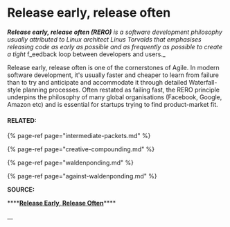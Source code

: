 # Release early, release often

_**Release early, release often \(RERO\)** is a software development philosophy usually attributed to Linux architect Linus Torvalds that emphasises releasing code as early as possible and as frequently as possible to create a tight_ f_eedback loop between developers and users._ 

Release early, release often is one of the cornerstones of Agile. In modern software development, it's usually faster and cheaper to learn from failure than to try and anticipate and accommodate it through detailed Waterfall-style planning processes. Often restated as failing fast, the RERO principle underpins the philosophy of many global organisations \(Facebook, Google, Amazon etc\) and is essential for startups trying to find product-market fit. 

#### RELATED: 

{% page-ref page="intermediate-packets.md" %}

{% page-ref page="creative-compounding.md" %}

{% page-ref page="waldenponding.md" %}

{% page-ref page="against-waldenponding.md" %}

**SOURCE:** 

\*\*\*\*[**Release Early, Release Often**](https://en.wikipedia.org/wiki/Release_early,_release_often)\*\*\*\*

\_\_

